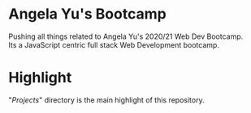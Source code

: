 # Angela Yu's Bootcamp
Pushing all things related to Angela Yu's 2020/21 Web Dev Bootcamp.
<br>
Its a JavaScript centric full stack Web Development bootcamp.

# Highlight
"_Projects_" directory is the main highlight of this repository.
